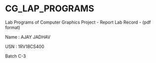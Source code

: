 # CG_LAP_PROGRAMS
Lab Programs of Computer Graphics
Project - Report
Lab Record - (pdf format)

Name : AJAY JADHAV

USN : 1RV18CS400

Batch C-3
